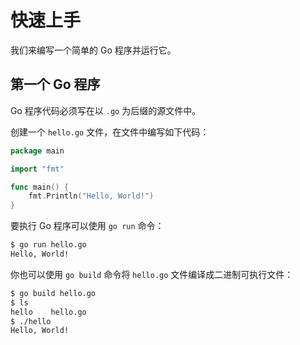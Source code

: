# 快速上手

我们来编写一个简单的 Go 程序并运行它。

## 第一个 Go 程序

Go 程序代码必须写在以 ```.go``` 为后缀的源文件中。

创建一个 ```hello.go``` 文件，在文件中编写如下代码：

```go
package main

import "fmt"

func main() {
    fmt.Println("Hello, World!")
}
```

要执行 Go 程序可以使用 ```go run``` 命令：

```bash
$ go run hello.go 
Hello, World!
```

你也可以使用 ```go build``` 命令将 ```hello.go``` 文件编译成二进制可执行文件：

```bash
$ go build hello.go 
$ ls
hello    hello.go
$ ./hello 
Hello, World!
```





